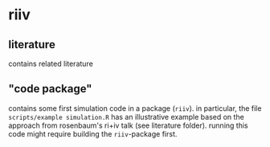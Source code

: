 # riiv
## literature
contains related literature

## "code package"
contains some first simulation code in a package (`riiv`). in particular, the file `scripts/example simulation.R` has an illustrative example based on the approach from rosenbaum's ri+iv talk (see literature folder). running this code might require building the `riiv`-package first.
